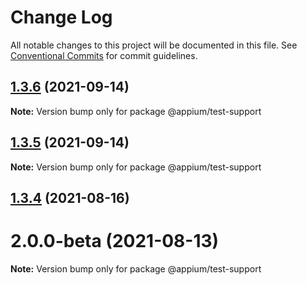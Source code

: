 # Change Log

All notable changes to this project will be documented in this file.
See [Conventional Commits](https://conventionalcommits.org) for commit guidelines.

## [1.3.6](https://github.com/appium/appium/compare/@appium/test-support@1.3.5...@appium/test-support@1.3.6) (2021-09-14)

**Note:** Version bump only for package @appium/test-support





## [1.3.5](https://github.com/appium/appium/compare/@appium/test-support@1.3.4...@appium/test-support@1.3.5) (2021-09-14)

**Note:** Version bump only for package @appium/test-support





## [1.3.4](https://github.com/appium/appium/compare/@appium/test-support@1.3.4-rc.0...@appium/test-support@1.3.4) (2021-08-16)



# 2.0.0-beta (2021-08-13)

**Note:** Version bump only for package @appium/test-support
